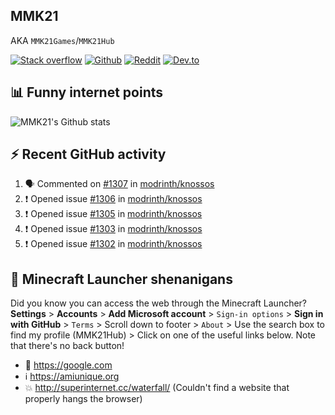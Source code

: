 ## MMK21
AKA `MMK21Games`/`MMK21Hub`

[![Stack overflow](https://img.shields.io/badge/Stack_Overflow-FE7A16?style=for-the-badge&logo=stack-overflow&logoColor=white)](https://stackoverflow.com/users/11519302/mmk21)
[![Github](https://img.shields.io/badge/GitHub-100000?style=for-the-badge&logo=github&logoColor=white)](https://github.com/MMK21Hub)
[![Reddit](https://img.shields.io/badge/Reddit-FF4500?style=for-the-badge&logo=reddit&logoColor=white)](https://www.reddit.com/user/mmk21games)
[![Dev.to](https://img.shields.io/badge/dev.to-0A0A0A?style=for-the-badge&logo=dev.to&logoColor=white)](https://dev.to/mmk21)

## 📊 Funny internet points 

![MMK21's Github stats](https://github-readme-stats.vercel.app/api?username=MMK21Hub&show_icons=true&theme=dark&bg_color=171b22&text_color=CCCCCC&hide_border=true)

## ⚡ Recent GitHub activity

<!--START_SECTION:activity-->
1. 🗣 Commented on [#1307](https://github.com/modrinth/knossos/issues/1307#issuecomment-1678991964) in [modrinth/knossos](https://github.com/modrinth/knossos)
2. ❗ Opened issue [#1306](https://github.com/modrinth/knossos/issues/1306) in [modrinth/knossos](https://github.com/modrinth/knossos)
3. ❗ Opened issue [#1305](https://github.com/modrinth/knossos/issues/1305) in [modrinth/knossos](https://github.com/modrinth/knossos)
4. ❗ Opened issue [#1303](https://github.com/modrinth/knossos/issues/1303) in [modrinth/knossos](https://github.com/modrinth/knossos)
5. ❗ Opened issue [#1302](https://github.com/modrinth/knossos/issues/1302) in [modrinth/knossos](https://github.com/modrinth/knossos)
<!--END_SECTION:activity-->

## 🙂 Minecraft Launcher shenanigans

Did you know you can access the web through the Minecraft Launcher? **Settings** > **Accounts** > **Add Microsoft account** > `Sign-in options` > **Sign in with GitHub** > `Terms` > Scroll down to footer > `About` > Use the search box to find my profile (MMK21Hub) > Click on one of the useful links below. Note that there's no back button!

* 🔎 <https://google.com>
* ℹ️ <https://amiunique.org>
* 💥 <http://superinternet.cc/waterfall/> (Couldn't find a website that properly hangs the browser)
